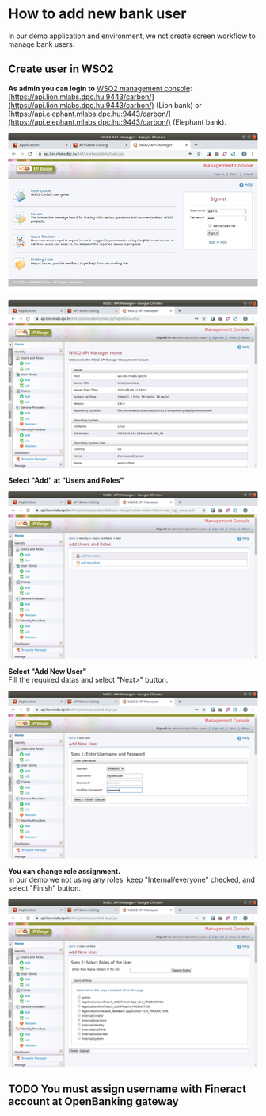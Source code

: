 # How to add new bank user

In our demo application and environment, we not create screen workflow to manage bank users.

## Create user in WSO2

**As admin you can login to** [WSO2 management console](configure-ec2-instance-for-wso2-apigateway/default-passwords-and-urls.md): [https://api.lion.mlabs.dpc.hu:9443/carbon/](https://api.lion.mlabs.dpc.hu:9443/carbon/) \(Lion bank\) or [https://api.elephant.mlabs.dpc.hu:9443/carbon/](https://api.elephant.mlabs.dpc.hu:9443/carbon/) \(Elephant bank\).

![Login screen for Management console](../.gitbook/assets/screenshot-from-2019-08-12-15-19-10.png)

![Overview screen after login](../.gitbook/assets/screenshot-from-2019-08-12-15-20-31.png)

**Select "Add" at "Users and Roles"**

![Add Users and Roles screen](../.gitbook/assets/screenshot-from-2019-08-12-15-21-14.png)

**Select "Add New User"**  
Fill the required datas and select "Next&gt;" button.

![Add New User screen](../.gitbook/assets/screenshot-from-2019-08-12-15-22-22.png)

**You can change role assignment.**  
In our demo we not using any roles, keep "Internal/everyone" checked, and select "Finish" button.

![New user roles setting screen](../.gitbook/assets/screenshot-from-2019-08-12-15-23-41.png)

## TODO You must assign username with Fineract account at OpenBanking gateway



